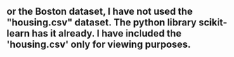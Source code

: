 ## or the Boston dataset, I have not used the "housing.csv" dataset. The python library scikit-learn has it already. I have included the 'housing.csv' only for viewing purposes.
